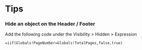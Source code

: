 # Tips

### Hide an object on the Header / Footer
Add the following code under the Visibility > Hidden > Expression
```
=iif(Globals!PageNumber=Globals!TotalPages,false,true)
```
